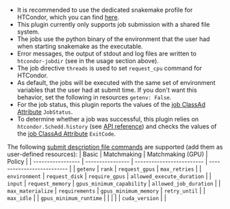 - It is recommended to use the dedicated snakemake profile for HTCondor, which you can find [here](https://github.com/Snakemake-Profiles/htcondor).
- This plugin currently only supports job submission with a shared file system.
- The jobs use the python binary of the environment that the user had when starting snakemake as the executable.
- Error messages, the output of stdout and log files are written to `htcondor-jobdir` (see in the usage section above).
- The job directive `threads` is used to set `request_cpu` command for HTCondor.
- As default, the jobs will be executed with the same set of environment variables that the user had at submit time. 
  If you don't want this behavior, set the following in resources `getenv: False`.
- For the job status, this plugin reports the values of the [job ClassAd Attribute](https://htcondor.readthedocs.io/en/latest/classad-attributes/job-classad-attributes.html) `JobStatus`.
- To determine whether a job was successful, this plugin relies on `htcondor.Schedd.history` (see [API reference](https://htcondor.readthedocs.io/en/latest/apis/python-bindings/api/htcondor.html)) and checks the values of the [job ClassAd Attribute](https://htcondor.readthedocs.io/en/latest/classad-attributes/job-classad-attributes.html) `ExitCode`.


The following [submit description file commands](https://htcondor.readthedocs.io/en/latest/man-pages/condor_submit.html) are supported (add them as user-defined resources):
| Basic             | Matchmaking      | Matchmaking (GPU)         | Policy                     |
| ----------------- | ---------------- | ------------------------- | -------------------------- |
| `getenv`          | `rank`           | `request_gpus`            | `max_retries`              |
| `environment`     | `request_disk`   | `require_gpus`            | `allowed_execute_duration` |
| `input`           | `request_memory` | `gpus_minimum_capability` | `allowed_job_duration`     |
| `max_materialize` | `requirements`   | `gpus_minimum_memory`     | `retry_until`              |
| `max_idle`        |                  | `gpus_minimum_runtime`    |                            |
|                   |                  | `cuda_version`            |                            |